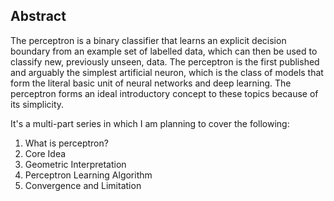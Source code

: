 ## Abstract

The perceptron is a binary classifier that learns an explicit decision boundary from an example set of labelled data, which can then be used to classify new, previously unseen, data. The perceptron is the first published and arguably the simplest artificial neuron, which is the class of models that form the literal basic unit of neural networks and deep learning. The perceptron forms an ideal introductory concept to these topics because of its simplicity. 

It's a multi-part series in which I am planning to cover the following:

1. What is perceptron?
2. Core Idea
3. Geometric Interpretation
4. Perceptron Learning Algorithm
5. Convergence and Limitation


